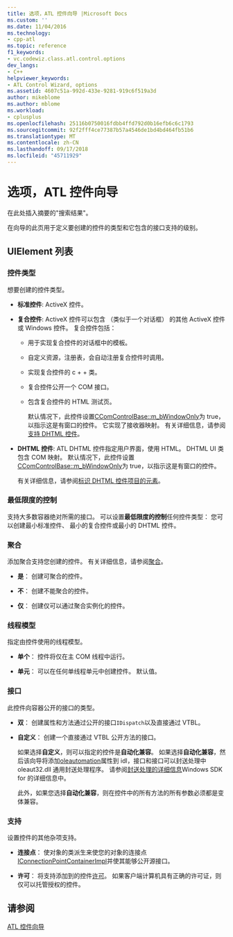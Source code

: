 ```yaml
---
title: 选项，ATL 控件向导 |Microsoft Docs
ms.custom: ''
ms.date: 11/04/2016
ms.technology:
- cpp-atl
ms.topic: reference
f1_keywords:
- vc.codewiz.class.atl.control.options
dev_langs:
- C++
helpviewer_keywords:
- ATL Control Wizard, options
ms.assetid: 4607c51a-992d-433e-9281-919c6f519a3d
author: mikeblome
ms.author: mblome
ms.workload:
- cplusplus
ms.openlocfilehash: 25116b0750016fdbb4ffd792d0b16efb6c6c1793
ms.sourcegitcommit: 92f2fff4ce77387b57a4546de1bd4bd464fb51b6
ms.translationtype: MT
ms.contentlocale: zh-CN
ms.lasthandoff: 09/17/2018
ms.locfileid: "45711929"
---
```

# <a name="options-atl-control-wizard"></a>选项，ATL 控件向导

在此处插入摘要的"搜索结果"。

在向导的此页用于定义要创建的控件的类型和它包含的接口支持的级别。

## <a name="uielement-list"></a>UIElement 列表

### <a name="control-type"></a>控件类型

想要创建的控件类型。

- **标准控件**: ActiveX 控件。

- **复合控件**: ActiveX 控件可以包含 （类似于一个对话框） 的其他 ActiveX 控件或 Windows 控件。 复合控件包括：

   - 用于实现复合控件的对话框中的模板。

   - 自定义资源，注册表，会自动注册复合控件时调用。

   - 实现复合控件的 c + + 类。

   - 复合控件公开一个 COM 接口。

   - 包含复合控件的 HTML 测试页。

     默认情况下，此控件设置[CComControlBase::m_bWindowOnly](../../atl/reference/ccomcontrolbase-class.md#m_bwindowonly)为 true，以指示这是有窗口的控件。 它实现了接收器映射。 有关详细信息，请参阅[支持 DHTML 控件](../../atl/atl-support-for-dhtml-controls.md)。

- **DHTML 控件**: ATL DHTML 控件指定用户界面，使用 HTML。 DHTML UI 类包含 COM 映射。 默认情况下，此控件设置[CComControlBase::m_bWindowOnly](../../atl/reference/ccomcontrolbase-class.md#m_bwindowonly)为 true，以指示这是有窗口的控件。

     有关详细信息，请参阅[标识 DHTML 控件项目的元素](../../atl/identifying-the-elements-of-the-dhtml-control-project.md)。

### <a name="minimal-control"></a>最低限度的控制

支持大多数容器绝对所需的接口。 可以设置**最低限度的控制**任何控件类型： 您可以创建最小标准控件、 最小的复合控件或最小的 DHTML 控件。

### <a name="aggregation"></a>聚合

添加聚合支持您创建的控件。 有关详细信息，请参阅[聚合](../../atl/aggregation.md)。

- **是**： 创建可聚合的控件。

- **不**： 创建不能聚合的控件。

- **仅**： 创建仅可以通过聚合实例化的控件。

### <a name="threading-model"></a>线程模型

指定由控件使用的线程模型。

- **单个**： 控件将仅在主 COM 线程中运行。

- **单元**： 可以在任何单线程单元中创建控件。 默认值。

### <a name="interface"></a>接口

此控件向容器公开的接口的类型。

- **双**： 创建属性和方法通过公开的接口`IDispatch`以及直接通过 VTBL。

- **自定义**： 创建一个直接通过 VTBL 公开方法的接口。

   如果选择**自定义**，则可以指定的控件是**自动化兼容**。 如果选择**自动化兼容**，然后该向导将添加[oleautomation](../../windows/oleautomation.md)属性到 idl，接口和接口可以封送处理中 oleaut32.dll 通用封送处理程序。 请参阅[封送处理的详细信息](/windows/desktop/com/marshaling-details)Windows SDK for 的详细信息中。

   此外，如果您选择**自动化兼容**，则在控件中的所有方法的所有参数必须都是变体兼容。

### <a name="support"></a>支持

设置控件的其他杂项支持。

- **连接点**： 使对象的类派生来使您的对象的连接点[IConnectionPointContainerImpl](../../atl/reference/iconnectionpointcontainerimpl-class.md)并使其能够公开源接口。

- **许可**： 将支持添加到的控件[许可](/windows/desktop/com/licensing)。 如果客户端计算机具有正确的许可证，则仅可以托管授权的控件。

## <a name="see-also"></a>请参阅

[ATL 控件向导](../../atl/reference/atl-control-wizard.md)

